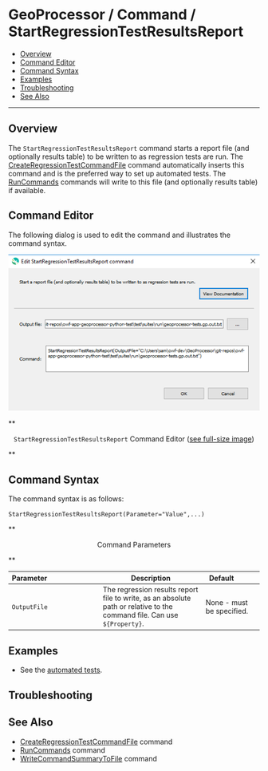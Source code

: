 # GeoProcessor / Command / StartRegressionTestResultsReport #

* [Overview](#overview)
* [Command Editor](#command-editor)
* [Command Syntax](#command-syntax)
* [Examples](#examples)
* [Troubleshooting](#troubleshooting)
* [See Also](#see-also)

-------------------------

## Overview ##

The `StartRegressionTestResultsReport` command starts a report file (and optionally results table) to be written to as regression tests are run.
The [CreateRegressionTestCommandFile](../CreateRegressionTestCommandFile/CreateRegressionTestCommandFile.md) command automatically
inserts this command and is the preferred way to set up automated tests.
The [RunCommands](../RunCommands/RunCommands.md) commands will write to this file (and optionally results table) if available.

## Command Editor ##

The following dialog is used to edit the command and illustrates the command syntax.

![StartRegressionTestResultsReport](StartRegressionTestResultsReport.png)

**<p style="text-align: center;">
`StartRegressionTestResultsReport` Command Editor (<a href="../StartRegressionTestResultsReport.png">see full-size image</a>)
</p>**

## Command Syntax ##

The command syntax is as follows:

```text
StartRegressionTestResultsReport(Parameter="Value",...)
```
**<p style="text-align: center;">
Command Parameters
</p>**

| **Parameter**&nbsp;&nbsp;&nbsp;&nbsp;&nbsp;&nbsp;&nbsp;&nbsp;&nbsp;&nbsp;&nbsp;&nbsp;&nbsp;&nbsp;&nbsp;&nbsp;&nbsp;&nbsp;&nbsp;&nbsp;&nbsp;&nbsp;&nbsp;&nbsp;&nbsp;&nbsp; | **Description** | **Default**&nbsp;&nbsp;&nbsp;&nbsp;&nbsp;&nbsp;&nbsp;&nbsp;&nbsp;&nbsp; |
| --------------|-----------------|----------------- |
| `OutputFile` | The regression results report file to write, as an absolute path or relative to the command file.  Can use `${Property}`. | None - must be specified. |

## Examples ##

* See the [automated tests](https://github.com/OpenWaterFoundation/owf-app-geoprocessor-python-test/tree/master/test/commands/StartRegressionTestResultsReport).

## Troubleshooting ##

## See Also ##

* [CreateRegressionTestCommandFile](../CreateRegressionTestCommandFile/CreateRegressionTestCommandFile.md) command
* [RunCommands](../RunCommands/RunCommands.md) command
* [WriteCommandSummaryToFile](../WriteCommandSummaryToFile/WriteCommandSummaryToFile.md) command
